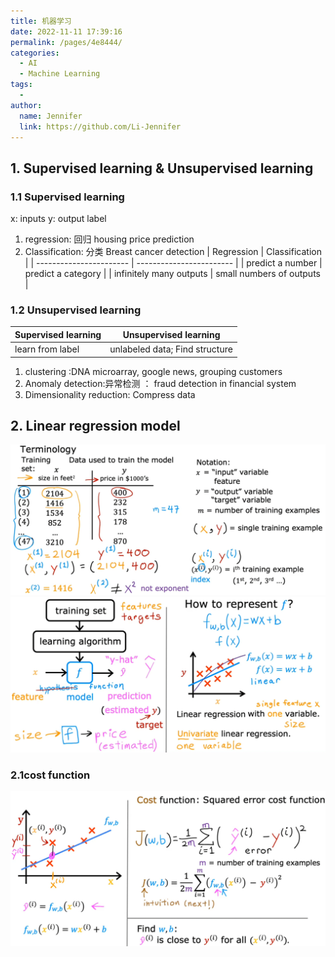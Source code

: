 ```yaml
---
title: 机器学习
date: 2022-11-11 17:39:16
permalink: /pages/4e8444/
categories:
  - AI
  - Machine Learning
tags:
  - 
author: 
  name: Jennifer
  link: https://github.com/Li-Jennifer
---
```

## 1. Supervised learning &  Unsupervised learning
### 1.1 Supervised learning 
x: inputs
y: output label
1. regression: 回归 housing price prediction
2. Classification: 分类 Breast cancer detection
| Regression              | Classification           |
| ----------------------- | ------------------------ |
| predict a number        | predict a category       |
| infinitely many outputs | small numbers of outputs |
### 1.2 Unsupervised learning 
| Supervised learning | Unsupervised learning |
| ------------------- | --------------------- |
| learn from label    | unlabeled data;  Find structure       |
1. clustering :DNA microarray, google news, grouping customers
2. Anomaly detection:异常检测 ： fraud detection in financial system
3. Dimensionality reduction: Compress data 
## 2. Linear regression model
![](../../img/dp_linear_regression.png)![](../../img/dl_linear_Regression_2.png)
### 2.1cost function
![](../../img/dl_cost_function.png)